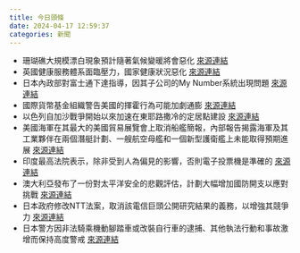 ```yaml
---
title: 今日頭條
date: 2024-04-17 12:59:37
categories: 新聞            
---
```

- 珊瑚礁大規模漂白現象預計隨著氣候變暖將會惡化 [來源連結](https://www.npr.org/2024/04/17/1245085914/coral-reefs-bleaching-climate-change-algae)
- 英國健康服務體系面臨壓力，國家健康狀況惡化 [來源連結](https://www.theguardian.com/commentisfree/2024/apr/17/ambulances-nhs-crisis-kent-labour-health)
- 日本內政部對富士通下達指導，因其子公司的My Number系統出現問題 [來源連結](https://www.japantimes.co.jp/news/2024/04/17/japan/fujitsu-my-number-system-failure/)
- 國際貨幣基金組織警告美國的揮霍行為可能加劇通膨 [來源連結](https://asiatimes.com/2024/04/trump-plan-to-devalue-dollar-a-gift-to-china/)
- 以色列自加沙戰爭開始以來加速在東耶路撒冷的定居點建設 [來源連結](https://www.theguardian.com/world/2024/apr/17/revealed-israel-has-sped-up-settlement-building-in-east-jerusalem-since-gaza-war-began)
- 美國海軍在其最大的美國貿易展覽會上取消船艦簡報，內部報告揭露海軍及其工業夥伴在兩個潛艇計劃、一艘航空母艦和一個新型護衛艦上未能取得預期進展 [來源連結](https://asiatimes.com/2024/04/us-navy-cant-hide-its-flagging-fleet/)
- 印度最高法院表示，除非受到人為偏見的影響，否則電子投票機是準確的 [來源連結](https://www.thehindu.com/news/morning-digest-april-17-2024/article68073777.ece)
- 澳大利亞發布了一份對太平洋安全的悲觀評估，計劃大幅增加國防開支以應對挑戰 [來源連結](https://www.japantimes.co.jp/news/2024/04/17/asia-pacific/politics/australia-defense-strategy-china/)
- 日本政府修改NTT法案，取消該電信巨頭公開研究結果的義務，以增強其競爭力 [來源連結](https://www.japantimes.co.jp/news/2024/04/17/japan/ntt-law-revised-to-increase-competitiveness/)
- 日本警方因非法騎乘機動腳踏車或改裝自行車的逮捕、其他執法行動和事故激增而保持高度警戒 [來源連結](https://www.japantimes.co.jp/news/2024/04/17/japan/crime-legal/illegal-moped-riding-increasing/)



